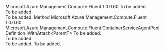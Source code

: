 <Type Name="IWithLeafDomainLabel&lt;ParentT&gt;" FullName="Microsoft.Azure.Management.Compute.Fluent.ContainerServiceAgentPool.Definition.IWithLeafDomainLabel&lt;ParentT&gt;">
  <TypeSignature Language="C#" Value="public interface IWithLeafDomainLabel&lt;ParentT&gt;" />
  <TypeSignature Language="ILAsm" Value=".class public interface auto ansi abstract IWithLeafDomainLabel`1&lt;ParentT&gt;" />
  <TypeSignature Language="DocId" Value="T:Microsoft.Azure.Management.Compute.Fluent.ContainerServiceAgentPool.Definition.IWithLeafDomainLabel`1" />
  <TypeSignature Language="VB.NET" Value="Public Interface IWithLeafDomainLabel(Of ParentT)" />
  <TypeSignature Language="F#" Value="type IWithLeafDomainLabel&lt;'ParentT&gt; = interface" />
  <AssemblyInfo>
    <AssemblyName>Microsoft.Azure.Management.Compute.Fluent</AssemblyName>
    <AssemblyVersion>1.0.0.60</AssemblyVersion>
  </AssemblyInfo>
  <TypeParameters>
    <TypeParameter Name="ParentT" />
  </TypeParameters>
  <Interfaces />
  <Docs>
    <typeparam name="ParentT">To be added.</typeparam>
    <summary>To be added.</summary>
    <remarks>To be added.</remarks>
  </Docs>
  <Members>
    <Member MemberName="WithLeafDomainLabel">
      <MemberSignature Language="C#" Value="public Microsoft.Azure.Management.Compute.Fluent.ContainerServiceAgentPool.Definition.IWithAttach&lt;ParentT&gt; WithLeafDomainLabel (string dnsLabel);" />
      <MemberSignature Language="ILAsm" Value=".method public hidebysig newslot virtual instance class Microsoft.Azure.Management.Compute.Fluent.ContainerServiceAgentPool.Definition.IWithAttach`1&lt;!ParentT&gt; WithLeafDomainLabel(string dnsLabel) cil managed" />
      <MemberSignature Language="DocId" Value="M:Microsoft.Azure.Management.Compute.Fluent.ContainerServiceAgentPool.Definition.IWithLeafDomainLabel`1.WithLeafDomainLabel(System.String)" />
      <MemberSignature Language="VB.NET" Value="Public Function WithLeafDomainLabel (dnsLabel As String) As IWithAttach(Of ParentT)" />
      <MemberSignature Language="F#" Value="abstract member WithLeafDomainLabel : string -&gt; Microsoft.Azure.Management.Compute.Fluent.ContainerServiceAgentPool.Definition.IWithAttach&lt;'ParentT&gt;" Usage="iWithLeafDomainLabel.WithLeafDomainLabel dnsLabel" />
      <MemberType>Method</MemberType>
      <AssemblyInfo>
        <AssemblyName>Microsoft.Azure.Management.Compute.Fluent</AssemblyName>
        <AssemblyVersion>1.0.0.60</AssemblyVersion>
      </AssemblyInfo>
      <ReturnValue>
        <ReturnType>Microsoft.Azure.Management.Compute.Fluent.ContainerServiceAgentPool.Definition.IWithAttach&lt;ParentT&gt;</ReturnType>
      </ReturnValue>
      <Parameters>
        <Parameter Name="dnsLabel" Type="System.String" />
      </Parameters>
      <Docs>
        <param name="dnsLabel">To be added.</param>
        <summary>To be added.</summary>
        <returns>To be added.</returns>
        <remarks>To be added.</remarks>
      </Docs>
    </Member>
  </Members>
</Type>